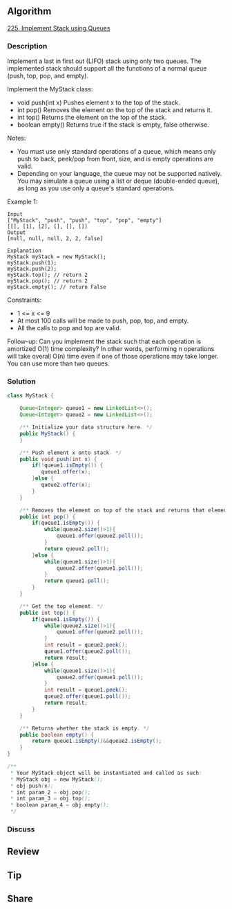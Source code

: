 ## Algorithm

[225. Implement Stack using Queues](https://leetcode.com/problems/implement-stack-using-queues/)

### Description

Implement a last in first out (LIFO) stack using only two queues. The implemented stack should support all the functions of a normal queue (push, top, pop, and empty).

Implement the MyStack class:

- void push(int x) Pushes element x to the top of the stack.
- int pop() Removes the element on the top of the stack and returns it.
- int top() Returns the element on the top of the stack.
- boolean empty() Returns true if the stack is empty, false otherwise.

Notes:

- You must use only standard operations of a queue, which means only push to back, peek/pop from front, size, and is empty operations are valid.
- Depending on your language, the queue may not be supported natively. You may simulate a queue using a list or deque (double-ended queue), as long as you use only a queue's standard operations.


Example 1:

```
Input
["MyStack", "push", "push", "top", "pop", "empty"]
[[], [1], [2], [], [], []]
Output
[null, null, null, 2, 2, false]

Explanation
MyStack myStack = new MyStack();
myStack.push(1);
myStack.push(2);
myStack.top(); // return 2
myStack.pop(); // return 2
myStack.empty(); // return False
```

Constraints:

- 1 <= x <= 9
- At most 100 calls will be made to push, pop, top, and empty.
- All the calls to pop and top are valid.


Follow-up: Can you implement the stack such that each operation is amortized O(1) time complexity? In other words, performing n operations will take overall O(n) time even if one of those operations may take longer. You can use more than two queues.

### Solution

```java
class MyStack {

    Queue<Integer> queue1 = new LinkedList<>();
    Queue<Integer> queue2 = new LinkedList<>();

    /** Initialize your data structure here. */
    public MyStack() {
    }

    /** Push element x onto stack. */
    public void push(int x) {
        if(!queue1.isEmpty()) {
    	   queue1.offer(x);
        }else {
    	   queue2.offer(x);
        }
    }

    /** Removes the element on top of the stack and returns that element. */
    public int pop() {
        if(queue1.isEmpty()) {
        	while(queue2.size()>1){
        		queue1.offer(queue2.poll());
        	}
        	return queue2.poll();
        }else {
        	while(queue1.size()>1){
        		queue2.offer(queue1.poll());
        	}
        	return queue1.poll();
        }
    }

    /** Get the top element. */
    public int top() {
        if(queue1.isEmpty()) {
        	while(queue2.size()>1){
        		queue1.offer(queue2.poll());
        	}
            int result = queue2.peek();
            queue1.offer(queue2.poll());
        	return result;
        }else {
        	while(queue1.size()>1){
        		queue2.offer(queue1.poll());
        	}
        	int result = queue1.peek();
            queue2.offer(queue1.poll());
        	return result;
        }
    }

    /** Returns whether the stack is empty. */
    public boolean empty() {
        return queue1.isEmpty()&&queue2.isEmpty();
    }
}

/**
 * Your MyStack object will be instantiated and called as such:
 * MyStack obj = new MyStack();
 * obj.push(x);
 * int param_2 = obj.pop();
 * int param_3 = obj.top();
 * boolean param_4 = obj.empty();
 */
```

### Discuss

## Review


## Tip


## Share
